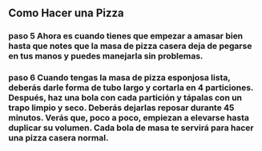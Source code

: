 ## Como Hacer una Pizza

### paso 5 Ahora es cuando tienes que empezar a amasar bien hasta que notes que la masa de pizza casera deja de pegarse en tus manos y puedes manejarla sin problemas.
### paso 6 Cuando tengas la masa de pizza esponjosa lista, deberás darle forma de tubo largo y cortarla en 4 particiones. Después, haz una bola con cada partición y tápalas con un trapo limpio y seco. Deberás dejarlas reposar durante 45 minutos. Verás que, poco a poco, empiezan a elevarse hasta duplicar su volumen. Cada bola de masa te servirá para hacer una pizza casera normal.